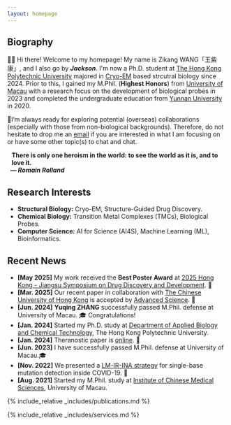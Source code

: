 ```yaml
---
layout: homepage
---
```


## Biography

👋🏻 Hi there! Welcome to my homepage! My name is Zikang WANG「王紫康」, and I also go by **_Jackson_**. I'm now a Ph.D. student at [The Hong Kong Polytechnic University](https://www.polyu.edu.hk/) majored in [Cryo-EM](https://en.wikipedia.org/wiki/Cryogenic_electron_microscopy) based strcutral biology since 2024. Prior to this, I gained my M.Phil. (**Highest Honors**) from [University of Macau](https://www.um.edu.mo/) with a research focus on the development of biological probes in 2023 and completed the undergraduate education from [Yunnan University](https://english.ynu.edu.cn/) in 2020.

📌I’m always ready for exploring potential (overseas) collaborations (especially with those from non-biological backgrounds). Therefore, do not hesitate to drop me an [email](mailto:zikang.wang@connect.polyu.hk) if you are interested in what I am focusing on or have some other topic(s) to chat and chat.

<h4 style="margin:0 10px 0;">There is only one heroism in the world: to see the world as it is, and to love it.</h4>

<h5 style="margin:0 7px 0;">— Romain Rolland</h5>


## Research Interests

- **Structural Biology:** Cryo-EM, Structure-Guided Drug Discovery.
- **Chemical Biology:** Transition Metal Complexes (TMCs), Biological Probes.
- **Computer Science:** AI for Science (AI4S), Machine Learning (ML), Bioinformatics.

## Recent News

- **[May 2025]** My work received the **Best Poster Award** at [2025 Hong Kong - Jiangsu Symposium on Drug Discovery and Development](https://events.polyu.edu.hk/hkjiangsu25/home). 🎉
- **[Mar. 2025]** Our recent paper in collaboration with [The Chinese University of Hong Kong](https://xialab.hk/) is accepted by [Advanced Science](https://advanced.onlinelibrary.wiley.com/doi/10.1002/advs.202417260). 🎉
- **[Jun. 2024]** **Yuqing ZHANG** successfully passed M.Phil. defense at University of Macau. 🎓 Congratulations!
- **[Jan. 2024]** Started my Ph.D. study at [Department of Applied Biology and Chemical Technology](https://www.polyu.edu.hk/abct/), The Hong Kong Polytechnic University.
- **[Jan. 2024]** Theranostic paper is [online](https://www.eurekaselect.com/article/131687). 🎉
- **[Jun. 2023]** I have successfully passed M.Phil. defense at University of Macau.🎓
- **[Nov. 2022]** We presented a [LM-IR-INA strategy](https://www.sciencedirect.com/science/article/pii/S0925400522016495?via%3Dihub) for single-base mutation detection inside COVID-19. 🎉
- **[Aug. 2021]** Started my M.Phil. study at [Institute of Chinese Medical Sciences](https://sklqrcm.um.edu.mo/), University of Macau.

{% include_relative _includes/publications.md %}

{% include_relative _includes/services.md %}

<script type="text/javascript" id="clustrmaps" src="//clustrmaps.com/map_v2.js?d=5FZLtXSj8YbQOWNeBT9bYywt-T4IgAkyXIeEsI6Mo5A&cl=ffffff&w=a"></script>
